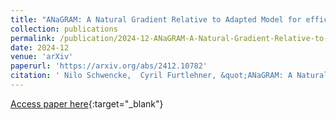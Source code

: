 ```yaml
---
title: "ANaGRAM: A Natural Gradient Relative to Adapted Model for efficient PINNs learning"
collection: publications
permalink: /publication/2024-12-ANaGRAM-A-Natural-Gradient-Relative-to-Adapted-Model-for-efficient-PINNs-learning
date: 2024-12
venue: 'arXiv'
paperurl: 'https://arxiv.org/abs/2412.10782'
citation: ' Nilo Schwencke,  Cyril Furtlehner, &quot;ANaGRAM: A Natural Gradient Relative to Adapted Model for efficient PINNs learning.&quot; arXiv, 2024.'
---
```

[Access paper here](https://arxiv.org/abs/2412.10782){:target="_blank"}
